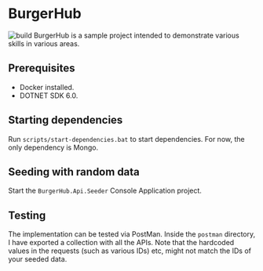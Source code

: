 # BurgerHub
![build](https://github.com/ffMathy/BurgerHub/actions/workflows/dotnet/badge.svg)
BurgerHub is a sample project intended to demonstrate various skills in various areas.

## Prerequisites
- Docker installed.
- DOTNET SDK 6.0.

## Starting dependencies
Run `scripts/start-dependencies.bat` to start dependencies. For now, the only dependency is Mongo.

## Seeding with random data
Start the `BurgerHub.Api.Seeder` Console Application project.

## Testing
The implementation can be tested via PostMan. Inside the `postman` directory, I have exported a collection with all the APIs. Note that the hardcoded values in the requests (such as various IDs) etc, might not match the IDs of your seeded data.
